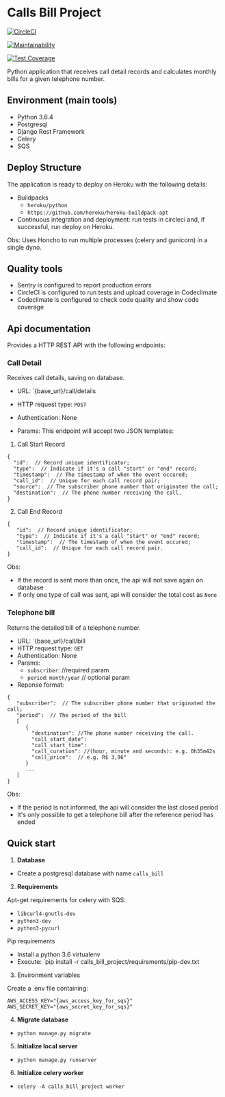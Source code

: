 # Calls Bill Project

[![CircleCI](https://circleci.com/gh/NayaraCaetano/work-at-olist.svg?style=svg)](https://circleci.com/gh/NayaraCaetano/work-at-olist)

[![Maintainability](https://api.codeclimate.com/v1/badges/7bfc7b0f007441ac5a74/maintainability)](https://codeclimate.com/github/NayaraCaetano/work-at-olist/maintainability)

[![Test Coverage](https://api.codeclimate.com/v1/badges/7bfc7b0f007441ac5a74/test_coverage)](https://codeclimate.com/github/NayaraCaetano/work-at-olist/test_coverage)

Python application that receives call detail records
and calculates monthly bills for a given telephone number.


## Environment (main tools)

- Python 3.6.4
- Postgresql
- Django Rest Framework
- Celery
- SQS


## Deploy Structure

The application is ready to deploy on Heroku with the following details:
- Buildpacks
    - `heroku/python`
    - `https://github.com/heroku/heroku-buildpack-apt`
- Continuous integration and deployment: run tests in circleci and, if successful,
run deploy on Heroku.

Obs: Uses Honcho to run multiple processes (celery and gunicorn) in a single dyno.


## Quality tools

- Sentry is configured to report production errors
- CircleCI is configured to run tests and upload coverage in Codeclimate
- Codeclimate is configured to check code quality and show code coverage


## Api documentation

Provides a HTTP REST API with the following endpoints:


### Call Detail

Receives call details, saving on database.

- URL: `{base_url}/call/details
- HTTP request type: `POST`
- Authentication: None

- Params: This endpoint will accept two JSON templates:

1. Call Start Record

```
{
  "id":  // Record unique identificator;
  "type":  // Indicate if it's a call "start" or "end" record;
  "timestamp":  // The timestamp of when the event occured;
  "call_id":  // Unique for each call record pair;
  "source":  // The subscriber phone number that originated the call;
  "destination":  // The phone number receiving the call.
}
```

2. Call End Record

```
{
   "id":  // Record unique identificator;
   "type":  // Indicate if it's a call "start" or "end" record;
   "timestamp":  // The timestamp of when the event occured;
   "call_id":  // Unique for each call record pair.
}
```

Obs:
- If the record is sent more than once, the api will not save again on database
- If only one type of call was sent, api will consider the total cost as `None`


### Telephone bill

Returns the detailed bill of a telephone number.

- URL: `{base_url}/call/bill
- HTTP request type: `GET`
- Authentication: None
- Params:
    - `subscriber`: //required param
    - `period`: `month/year` // optional param
- Reponse format:

```
{
   "subscriber":  // The subscriber phone number that originated the call;
   "period":  // The period of the bill
   [
      {
        "destination": //The phone number receiving the call.
        "call_start_date":
        "call_start_time":
        "call_curation": //(hour, minute and seconds): e.g. 0h35m42s
        "call_price":  // e.g. R$ 3,96"
      }
      ...
   ]
}
```

Obs:
- If the period is not informed, the api will consider the last closed period
- It's only possible to get a telephone bill after the reference period has ended


## Quick start

1. **Database**

- Create a postgresql database with name `calls_bill`

2. **Requirements**

Apt-get requirements for celery with SQS:

- `libcurl4-gnutls-dev`
- `python3-dev`
- `python3-pycurl`

Pip requirements

- Install a python 3.6 virtualenv
- Execute: `pip install -r calls_bill_project/requirements/pip-dev.txt

3. Environment variables

Create a .env file containing:
```
AWS_ACCESS_KEY="{aws_access_key_for_sqs}"
AWS_SECRET_KEY="{aws_secret_key_for_sqs}"
```

4. **Migrate database**

- `python manage.py migrate`

5. **Initialize local server**

- `python manage.py runserver`

6. **Initialize celery worker**

- `celery -A calls_bill_project worker`

